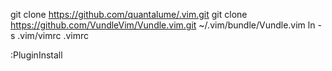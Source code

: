 git clone https://github.com/quantalume/.vim.git
git clone https://github.com/VundleVim/Vundle.vim.git ~/.vim/bundle/Vundle.vim
ln -s .vim/vimrc .vimrc

<Start vim>
:PluginInstall

